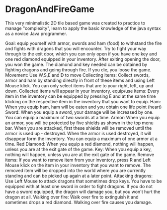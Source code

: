 # DragonAndFireGame
This very minimalistic 2D tile based game was created to practice to manage "complexity", learn to apply the basic knowledge
of the java syntax as a novice Java programmer.


Goal:
    equip yourself with armor, swords and ham (food) to withstand the fire and fights with dragons that you
    will encounter. Try to fight your way through to the exit door, which you can only open if you have one key
    and one red diamond equipped in your inventory. After exiting opening the door, you won the game.
    The diamond and key needed can be obtained by fighting dragons and going through fire.
    If you die, you loose the game.
Movement:
    Use W,S,E and D to move
Collecting items:
    Collect swords, armor and ham by standing directly in front of these items and using Left Mouse klick.
    You can only select items that are to your right, left, up and down.
    Collected items will appear in your inventory.
equip/use items:
    Every item in the inventory can be equipped by pressing E and at the same time klicking on the respective
    item in the inventory that you want to equip.
    Ham: When you equip ham, ham will be eaten and you obtain one life point (heart)
    Sword: When you equip a sword, your damage will be increased by one. You can equip a maximum of two swords at a time.
    Armor: When you equip an armor, you will be protected by five shields as shown in the top menu bar. When you
           are attacked, first these shields will be removed until the armor is used up - destroyed. When the armor is used
           destroyed, it will disappear form the inventory. You can equip a maximum of one armor at a time.
    Red Diamond: When you equip a red diamond, nothing will happen, unless you are at the exit gate of the game.
    Key: When you equip a key, nothing will happen, unless you are at the exit gate of the game.
Remove items:
    If you want to remove item from your inventory, press R and Left Mouse klick on the item in your inventory that
    you want to remove. The removed item will be dropped into the world where you are currently standing and can be
    picked up again at a later point.
Attacking dragons:
    Use Left Mouse to attack dragons that sometimes drop keys. You have to be equipped with at least one sword in
    order to fight dragons. If you do not have a sword equipped, the dragon will damage you, but you won't hurt
    the dragon at all.
Walking over fire:
    Walk over fire to extinguish it and sometimes drops a red diamond. Walking over fire  causes you damage.
